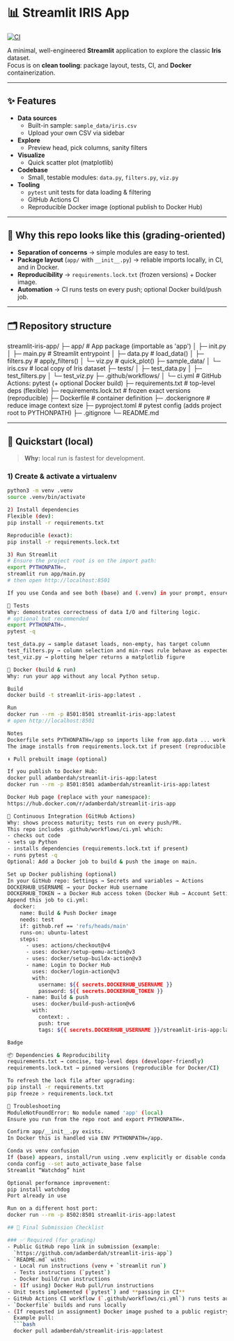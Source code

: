 # 📊 Streamlit IRIS App

[![CI](https://github.com/adamberdah/streamlit-iris-app/actions/workflows/ci.yml/badge.svg?branch=main)](https://github.com/adamberdah/streamlit-iris-app/actions/workflows/ci.yml)

A minimal, well-engineered **Streamlit** application to explore the classic **Iris** dataset.  
Focus is on **clean tooling**: package layout, tests, CI, and **Docker** containerization.

---

## ✨ Features

- **Data sources**
  - Built-in sample: `sample_data/iris.csv`
  - Upload your own CSV via sidebar
- **Explore**
  - Preview head, pick columns, sanity filters
- **Visualize**
  - Quick scatter plot (matplotlib)
- **Codebase**
  - Small, testable modules: `data.py`, `filters.py`, `viz.py`
- **Tooling**
  - `pytest` unit tests for data loading & filtering
  - GitHub Actions CI
  - Reproducible Docker image (optional publish to Docker Hub)

---

## 🧠 Why this repo looks like this (grading-oriented)

- **Separation of concerns** → simple modules are easy to test.
- **Package layout** (`app/` with `__init__.py`) → reliable imports locally, in CI, and in Docker.
- **Reproducibility** → `requirements.lock.txt` (frozen versions) + Docker image.
- **Automation** → CI runs tests on every push; optional Docker build/push job.

---

## 🗂️ Repository structure

streamlit-iris-app/
├─ app/ # App package (importable as 'app')
│ ├─ init.py
│ ├─ main.py # Streamlit entrypoint
│ ├─ data.py # load_data()
│ ├─ filters.py # apply_filters()
│ └─ viz.py # quick_plot()
├─ sample_data/
│ └─ iris.csv # local copy of Iris dataset
├─ tests/
│ ├─ test_data.py
│ ├─ test_filters.py
│ └─ test_viz.py
├─ .github/workflows/
│ └─ ci.yml # GitHub Actions: pytest (+ optional Docker build)
├─ requirements.txt # top-level deps (flexible)
├─ requirements.lock.txt # frozen exact versions (reproducible)
├─ Dockerfile # container definition
├─ .dockerignore # reduce image context size
├─ pyproject.toml # pytest config (adds project root to PYTHONPATH)
├─ .gitignore
└─ README.md


---

## 🚀 Quickstart (local)
> **Why:** local run is fastest for development.

### 1) Create & activate a virtualenv
```bash
python3 -m venv .venv
source .venv/bin/activate

2) Install dependencies
Flexible (dev):
pip install -r requirements.txt

Reproducible (exact):
pip install -r requirements.lock.txt

3) Run Streamlit
# Ensure the project root is on the import path:
export PYTHONPATH=.
streamlit run app/main.py
# then open http://localhost:8501

If you use Conda and see both (base) and (.venv) in your prompt, ensure you install/launch with the venv (or set PYTHONPATH=. as above).

🧪 Tests
Why: demonstrates correctness of data I/O and filtering logic.
# optional but recommended
export PYTHONPATH=.
pytest -q

test_data.py → sample dataset loads, non-empty, has target column
test_filters.py → column selection and min-rows rule behave as expected
test_viz.py → plotting helper returns a matplotlib figure

🐳 Docker (build & run)
Why: run your app without any local Python setup.

Build
docker build -t streamlit-iris-app:latest .

Run
docker run --rm -p 8501:8501 streamlit-iris-app:latest
# open http://localhost:8501

Notes
Dockerfile sets PYTHONPATH=/app so imports like from app.data ... work in-container.
The image installs from requirements.lock.txt if present (reproducible builds).

⬇️ Pull prebuilt image (optional)

If you publish to Docker Hub:
docker pull adamberdah/streamlit-iris-app:latest
docker run --rm -p 8501:8501 adamberdah/streamlit-iris-app:latest

Docker Hub page (replace with your namespace):
https://hub.docker.com/r/adamberdah/streamlit-iris-app

🔄 Continuous Integration (GitHub Actions)
Why: shows process maturity; tests run on every push/PR.
This repo includes .github/workflows/ci.yml which:
- checks out code
- sets up Python
- installs dependencies (requirements.lock.txt if present)
- runs pytest -q
Optional: Add a Docker job to build & push the image on main.

Set up Docker publishing (optional)
In your GitHub repo: Settings → Secrets and variables → Actions
DOCKERHUB_USERNAME → your Docker Hub username
DOCKERHUB_TOKEN → a Docker Hub access token (Docker Hub → Account Settings → Security)
Append this job to ci.yml:
  docker:
    name: Build & Push Docker image
    needs: test
    if: github.ref == 'refs/heads/main'
    runs-on: ubuntu-latest
    steps:
      - uses: actions/checkout@v4
      - uses: docker/setup-qemu-action@v3
      - uses: docker/setup-buildx-action@v3
      - name: Login to Docker Hub
        uses: docker/login-action@v3
        with:
          username: ${{ secrets.DOCKERHUB_USERNAME }}
          password: ${{ secrets.DOCKERHUB_TOKEN }}
      - name: Build & push
        uses: docker/build-push-action@v6
        with:
          context: .
          push: true
          tags: ${{ secrets.DOCKERHUB_USERNAME }}/streamlit-iris-app:latest

Badge

📦 Dependencies & Reproducibility
requirements.txt → concise, top-level deps (developer-friendly)
requirements.lock.txt → pinned versions (reproducible for Docker/CI)

To refresh the lock file after upgrading:
pip install -r requirements.txt
pip freeze > requirements.lock.txt

🧰 Troubleshooting
ModuleNotFoundError: No module named 'app' (local)
Ensure you run from the repo root and export PYTHONPATH=.

Confirm app/__init__.py exists.
In Docker this is handled via ENV PYTHONPATH=/app.

Conda vs venv confusion
If (base) appears, install/run using .venv explicitly or disable conda auto-activation:
conda config --set auto_activate_base false
Streamlit “Watchdog” hint

Optional performance improvement:
pip install watchdog
Port already in use

Run on a different host port:
docker run --rm -p 8502:8501 streamlit-iris-app:latest

## 📝 Final Submission Checklist

### ✅ Required (for grading)
- Public GitHub repo link in submission (example:  
  `https://github.com/adamberdah/streamlit-iris-app`)
- `README.md` with:
  - Local run instructions (venv + `streamlit run`)
  - Tests instructions (`pytest`)
  - Docker build/run instructions
  - (If using) Docker Hub pull/run instructions
- Unit tests implemented (`pytest`) and **passing in CI**
- GitHub Actions CI workflow (`.github/workflows/ci.yml`) runs tests automatically
- `Dockerfile` builds and runs locally
- (If requested in assignment) Docker image pushed to a public registry (Docker Hub)  
  Example pull:  
  ```bash
  docker pull adamberdah/streamlit-iris-app:latest
